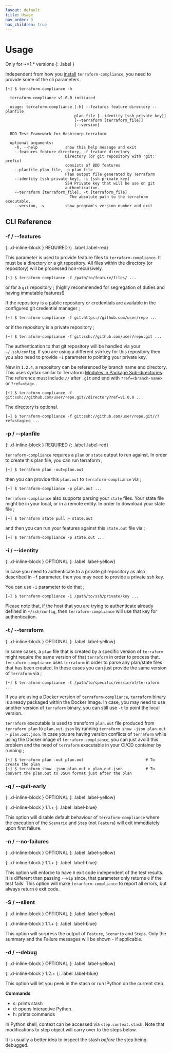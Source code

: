 ```yaml
---
layout: default
title: Usage
nav_order: 3
has_children: true
---
```


# Usage

Only for ~>1.* versions
{: .label }

Independent from how you [install](/pages/installation) `terraform-compliance`, you need to provide some of the
cli parameters.

```shell 
[~] $ terraform-compliance -h

  terraform-compliance v1.0.0 initiated
  
  usage: terraform-compliance [-h] --features feature directory --planfile
                              plan_file [--identity [ssh private key]]
                              [--terraform [terraform_file]]
                              [--version]
  
  BDD Test Framework for Hashicorp terraform
  
  optional arguments:
    -h, --help            show this help message and exit
    --features feature directory, -f feature directory
                          Directory (or git repository with 'git:' prefix)
                          consists of BDD features
    --planfile plan_file, -p plan_file
                          Plan output file generated by Terraform
    --identity [ssh private key], -i [ssh private key]
                          SSH Private key that will be use on git
                          authentication.
    --terraform [terraform_file], -t [terraform_file]
                            The absolute path to the terraform executable.
    --version, -v         show program's version number and exit
```

## CLI Reference

### -f / --features
{: .d-inline-block }
REQUIRED
{: .label .label-red}

This parameter is used to provide feature files to `terraform-compliance`. It must be a directory or a git repository.
All files within the directory (or repository) will be processed non-recursively.

```shell
[~] $ terraform-compliance -f /path/to/feature/files/ ...
```

or for a `git` repository ; (highly recommended for segregation of duties and having immutable features!)

If the repository is a public repository or credentials are available in the configured git credential manager ;

```shell
[~] $ terraform-compliance -f git:https://github.com/user/repo ...
```

or if the repository is a private repository ;

```shell
[~] $ terraform-compliance -f git:ssh://github.com/user/repo.git ...
```

The authentication to that git repository will be handled via your `~/.ssh/config`. If you are using a different
ssh key for this repository then you also need to provide `-i` parameter to pointing your private key.

New in `1.2.4`, a repository can be referenced by branch name and directory. This uses syntax similar to Terraform
[Modules in Package Sub-directories](https://www.terraform.io/docs/modules/sources.html#modules-in-package-sub-directories).
The reference must include `//` after `.git` and end with `?ref=<branch-name>` or `?ref=<tag>`.
```
[~] $ terraform-compliance -f git:ssh://github.com/user/repo.git//directory?ref=v1.0.0 ...
```
The directory is optional.
```
[~] $ terraform-compliance -f git:ssh://github.com/user/repo.git//?ref=staging ...
```


### -p / --planfile
{: .d-inline-block }
REQUIRED
{: .label .label-red}

`terraform-compliance` requires a `plan` or `state` output to run against. In order to create this plan file, you 
can run terraform ;

```shell
[~] $ terraform plan -out=plan.out
```

then you can provide this `plan.out` to `terraform-compliance` via ;

```shell
[~] $ terraform-compliance -p plan.out ...
```

`terraform-compliance` also supports parsing your `state` files. Your state file might be in your local, or in a
remote entity. In order to download your state file ;

```shell
[~] $ terraform state pull > state.out
```

and then you can run your features against this `state.out` file via ;

```shell
[~] $ terraform-compliance -p state.out ...
```

### -i / --identity
{: .d-inline-block }
OPTIONAL
{: .label .label-yellow}

In case you need to authenticate to a private git repository as also described in `-f` parameter, then you may
need to provide a private ssh key.

You can use `-i` parameter to do that ;

```shell
[~] $ terraform-compliance -i /path/to/ssh/private/key ...
```

Please note that, if the host that you are trying to authenticate already defined in `~/ssh/config`, then 
`terraform-compliance` will use that key for authentication.

### -t  / --terraform
{: .d-inline-block }
OPTIONAL
{: .label .label-yellow}

In some cases, a `plan` file that is created by a specific version of `terraform` might require the same version
of that `terraform` in order to process that. `terraform-compliance` uses `terraform` in order to parse any plan/state
files that has been created. In these cases you can just provide the same version of `terraform` via ;

```shell
[~] $ terraform-compliance -t /path/to/specific/versin/of/terraform ...
```

If you are using a [Docker](/pages/installation/docker) version of `terraform-compliance`, `terraform` binary is already
packaged within the Docker Image. In case, you may need to use another version of `terraform` binary, you can still use 
`-t` to point the local version.

`terraform` executable is used to transform `plan.out` file produced from `terraform plan` to `plan.out.json` by running 
`terraform show -json plan.out > plan.out.json`. In case you are having version conflicts of `terraform` while using the
Docker image of `terraform-compliance`, you can just avoid this problem and the need of `terraform` executable in your CI/CD
container by running ;

```shell
[~] $ terraform plan -out plan.out                           # To create the plan
[~] $ terraform show -json plan.out > plan.out.json          # To convert the plan.out to JSON format just after the plan
```

### -q / --quit-early
{: .d-inline-block }
OPTIONAL
{: .label .label-yellow}

{: .d-inline-block }
1.1.+
{: .label .label-blue}

This option will disable default behaviour of `terraform-compliance` where the execution
of the `Scenario` and `Step` (not `Feature`) will exit immediately upon first failure.

### -n / --no-failures
{: .d-inline-block }
OPTIONAL
{: .label .label-yellow}

{: .d-inline-block }
1.1.+
{: .label .label-blue}

This option will enforce to have `0` exit code independent of the test results. It is
different than passing `--wip` since, that parameter only returns `0` if the test fails. This
option will make `terarform-compliance` to report all errors, but always return `0`
exit code.

### -S / --silent
{: .d-inline-block }
OPTIONAL
{: .label .label-yellow}

{: .d-inline-block }
1.1.+
{: .label .label-blue}

This option will surpress the output of `Feature`, `Scenario` and `Steps`. Only the
summary and the Failure messages will be shown - if applicable.

### -d / --debug
{: .d-inline-block }
OPTIONAL
{: .label .label-yellow}

{: .d-inline-block }
1.2.+
{: .label .label-blue}

This option will let you peek in the stash or run IPython on the current step.

**Commands**
- s: prints stash
- d: opens Interactive Python.
- h: prints commands

In Python shell, context can be accessed via `step.context.stash`. Note that modifications to step object will carry over to the steps below.

It is usually a better idea to inspect the stash *before* the step being debugged.
